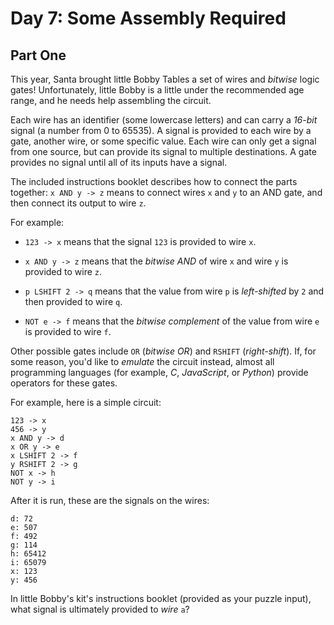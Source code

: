 # Day 7: Some Assembly Required

## Part One

This year, Santa brought little Bobby Tables a set of wires and *bitwise* logic gates! Unfortunately, 
little Bobby is a little under the recommended age range, and he needs help assembling the circuit.

Each wire has an identifier (some lowercase letters) and can carry a *16-bit* signal (a number from 0 
to 65535). A signal is provided to each wire by a gate, another wire, or some specific value. Each 
wire can only get a signal from one source, but can provide its signal to multiple destinations. A 
gate provides no signal until all of its inputs have a signal.

The included instructions booklet describes how to connect the parts together: `x AND y -> z` means to 
connect wires `x` and `y` to an AND gate, and then connect its output to wire `z`.

For example:

* `123 -> x` means that the signal `123` is provided to wire `x`.

* `x AND y -> z` means that the *bitwise AND* of wire `x` and wire `y` is provided to wire `z`.

* `p LSHIFT 2 -> q` means that the value from wire `p` is *left-shifted* by `2` and then provided to 
wire `q`.

* `NOT e -> f` means that the *bitwise complement* of the value from wire `e` is provided to wire `f`.

Other possible gates include `OR` (*bitwise OR*) and `RSHIFT` (*right-shift*). If, for some reason, 
you'd like to _emulate_ the circuit instead, almost all programming languages (for example, *C*, 
*JavaScript*, or *Python*) provide operators for these gates.

For example, here is a simple circuit:

	123 -> x
	456 -> y
	x AND y -> d
	x OR y -> e
	x LSHIFT 2 -> f
	y RSHIFT 2 -> g
	NOT x -> h
	NOT y -> i

After it is run, these are the signals on the wires:

	d: 72
	e: 507
	f: 492
	g: 114
	h: 65412
	i: 65079
	x: 123
	y: 456

In little Bobby's kit's instructions booklet (provided as your puzzle input), what signal is 
ultimately provided to _wire_ `a`?
